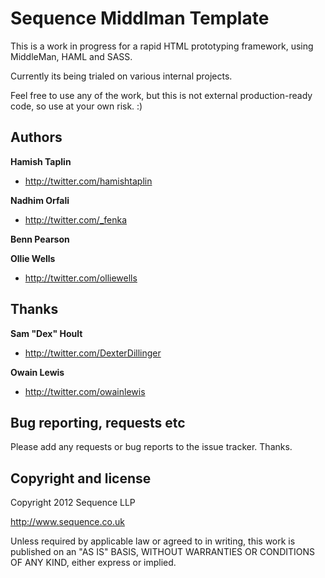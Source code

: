 Sequence Middlman Template
=================

This is a work in progress for a rapid HTML prototyping framework, using MiddleMan, HAML and SASS.

Currently its being trialed on various internal projects.

Feel free to use any of the work, but this is not external production-ready code, so use at your own risk. :)


Authors
-------

**Hamish Taplin**
+ http://twitter.com/hamishtaplin

**Nadhim Orfali**
+ http://twitter.com/_fenka

**Benn Pearson**

**Ollie Wells**
+ http://twitter.com/olliewells


Thanks
-------

**Sam "Dex" Hoult**
+ http://twitter.com/DexterDillinger

**Owain Lewis**
+ http://twitter.com/owainlewis


Bug reporting, requests etc
---------------------
Please add any requests or bug reports to the issue tracker. Thanks.


Copyright and license
---------------------

Copyright 2012 Sequence LLP

http://www.sequence.co.uk

Unless required by applicable law or agreed to in writing, this work is published on an "AS IS" BASIS,
WITHOUT WARRANTIES OR CONDITIONS OF ANY KIND, either express or implied.
